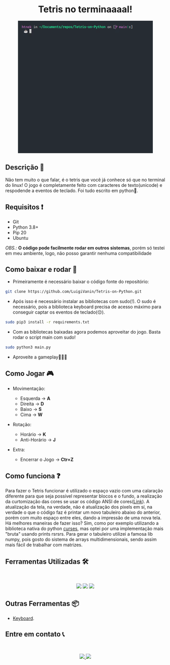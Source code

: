 <h1 align="center"> Tetris no terminaaaal!</h1>

<p align="center">
<img src="./assets/tetris.gif" width="425px"/>

</p>

## Descrição 📎

<p>
Não tem muito o que falar, é o tetris que você já conhece só que no terminal do linux! O jogo é completamente feito com caracteres de texto(unicode) e respodende a eventos de teclado. Foi tudo escrito em python🐍.

## Requisitos ❗

-   Git
-   Python 3.8+
-   Pip 20
-   Ubuntu

_OBS.:_ **O código pode facilmente rodar em outros sistemas**, porém só testei em meu ambiente, logo, não posso garantir nenhuma compatibilidade

## Como baixar e rodar 🚀

-   Primeiramente é necessário baixar o código fonte do repositório:

```bash
git clone https://github.com/LuigiVanin/Tetris-on-Python.git
```

-   Após isso é necessário instalar as bibliotecas com sudo(!). O sudo é necessário, pois a biblioteca keyboard precisa de acesso máximo para conseguir captar os eventos de teclado(😔).

```bash
sudo pip3 install -r requirements.txt
```

-   Com as bibliotecas baixadas agora podemos aproveitar do jogo. Basta rodar o script main com sudo!

```bash
sudo python3 main.py
```

-   Aproveite a gameplay🚀🚀🚀

## Como Jogar 🎮

-   Movimentação:

    -   Esquerda → **A**
    -   Direita → **D**
    -   Baixo → **S**
    -   Cima → **W**

-   Rotação:

    -   Horário → **K**
    -   Anti-Horário → **J**

-   Extra:
    -   Encerrar o Jogo → **Ctr+Z**

## Como funciona ❓

Para fazer o Tetris funcionar é utilizado o espaço vazio com uma calaração diferente para que seja possível representar blocos e o fundo, a realização da curtomização das cores se usar os código ANSI de cores([Link](https://raccoon.ninja/pt/dev-pt/tabela-de-cores-ansi-python/)).
A atualização da tela, na verdade, não é atualização dos pixels em sí, na verdade o que o código faz é printar um novo tabuleiro abaixo do anterior, porém com muito espaço entre eles, dando a impressão de uma nova tela. Há melhores maneiras de fazer isso? Sim, como por exemplo utilizando a biblioteca nativa do python [curses](https://pypi.org/project/windows-curses/), mas optei por uma implementação mais "bruta" usando prints rsrsrs.
Para gerar o tabuleiro utilizei a famosa lib numpy, pois gosto do sistema de arrays multidimensionais, sendo assim mais fácil de trabalhar com matrizes.

## Ferramentas Utilizadas 🛠️

<br>

<p align="center">
    <img src="https://img.shields.io/badge/python-3670A0?style=for-the-badge&logo=python&logoColor=ffdd54">
    <img src="https://img.shields.io/badge/numpy-%23013243.svg?style=for-the-badge&logo=numpy&logoColor=white" />
    <img src="https://img.shields.io/badge/Git-E34F26?style=for-the-badge&logo=git&logoColor=white" />
</p>

## Outras Ferramentas 📦

-   [Keyboard](https://pypi.org/project/keyboard/).

## Entre em contato 📞

<br>

<p align="center">
<a href="https://www.linkedin.com/in/luis-felipe-vanin-martins-5a5b38215">
<img src="https://img.shields.io/badge/-LinkedIn-black.svg?style=for-the-badge&logo=linkedin&colorB=blue">
</a>
<a href="mailto:luisfvanin2@gmail.com">
<img src="https://img.shields.io/badge/Gmail:%20luisfvanin2@gmail.com-D14836?style=for-the-badge&logo=gmail&logoColor=white">
</a>
</p>
